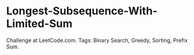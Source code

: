 # Longest-Subsequence-With-Limited-Sum
Challenge at LeetCode.com. Tags: Binary Search, Greedy, Sorting, Prefix Sum.
